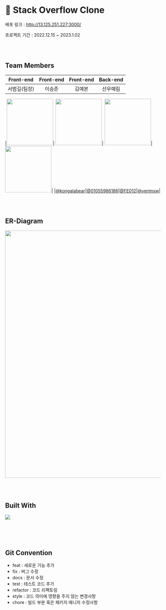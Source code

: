 # 🌟 Stack Overflow Clone

배포 링크 :  http://13.125.251.227:3000/

프로젝트 기간 : 2022.12.15 ~ 2023.1.02

<br><br>

## Team Members
|Front-end|Front-end|Front-end|Back-end|
|:--:|:--:|:--:|:--:|
|서범길(팀장)|이승준|김예본|선우예림|

|<img src="https://avatars.githubusercontent.com/u/110971394?v=4" width=150>|
<img src="https://avatars.githubusercontent.com/u/111414343?v=4" width=150>|
<img src="https://avatars.githubusercontent.com/u/111476477?v=4" width=150>|
<img src="https://avatars.githubusercontent.com/u/54367532?v=4" width=150>|
|[@kongalabear](https://github.com/kongalabear)|[@01055986186](https://github.com/01055986186)|[@FE012](https://github.com/FE012)|[@yerimsw](https://github.com/yerimsw)|

<br><br>

## ER-Diagram
<p align="center"><img src="![Untitled](https://s3-us-west-2.amazonaws.com/secure.notion-static.com/fc5ec61c-db5f-4cf3-926f-80973564a361/Untitled.png)" width=800></p>

<br><br>

## Built With
<img src="https://camo.githubusercontent.com/7b9543444702b18e422d9f74ec8ca300dec2bf122b8f6b811cfca082b7f0f412/68747470733a2f2f696d672e736869656c64732e696f2f62616467652f48544d4c2d4533344632363f7374796c653d666c61742d737175617265266c6f676f3d48544d4c35266c6f676f436f6c6f723d7768697465">
<br><br>


<br><br>

## Git Convention

- feat : 새로운 기능 추가
- fix : 버그 수정
- docs : 문서 수정
- test : 테스트 코드 추가
- refactor : 코드 리팩토링
- style : 코드 의미에 영향을 주지 않는 변경사항
- chore : 빌드 부분 혹은 패키지 매니저 수정사항

